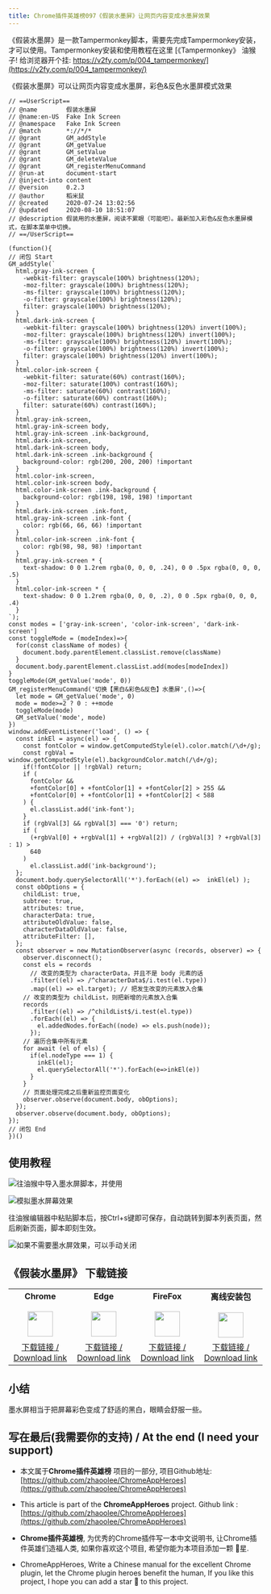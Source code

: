 ```yaml
---
title: Chrome插件英雄榜097《假装水墨屏》让网页内容变成水墨屏效果
---
```




《假装水墨屏》是一款Tampermonkey脚本，需要先完成Tampermonkey安装，才可以使用。Tampermonkey安装和使用教程在这里 [《Tampermonkey》 油猴子! 给浏览器开个挂: https://v2fy.com/p/004_tampermonkey/](https://v2fy.com/p/004_tampermonkey/)



《假装水墨屏》可以让网页内容变成水墨屏，彩色&反色水墨屏模式效果



```
// ==UserScript==
// @name        假装水墨屏
// @name:en-US  Fake Ink Screen
// @namespace   Fake Ink Screen
// @match       *://*/*
// @grant       GM_addStyle
// @grant       GM_getValue
// @grant       GM_setValue
// @grant       GM_deleteValue
// @grant       GM_registerMenuCommand
// @run-at      document-start
// @inject-into content
// @version     0.2.3
// @author      稻米鼠
// @created     2020-07-24 13:02:56
// @updated     2020-08-10 18:51:07
// @description 假装用的水墨屏，阅读不累眼（可能吧）。最新加入彩色&反色水墨屏模式，在脚本菜单中切换。
// ==/UserScript==
 
(function(){
// 闭包 Start
GM_addStyle(`
  html.gray-ink-screen {
    -webkit-filter: grayscale(100%) brightness(120%);
    -moz-filter: grayscale(100%) brightness(120%);
    -ms-filter: grayscale(100%) brightness(120%);
    -o-filter: grayscale(100%) brightness(120%);
    filter: grayscale(100%) brightness(120%);
  }
  html.dark-ink-screen {
    -webkit-filter: grayscale(100%) brightness(120%) invert(100%);
    -moz-filter: grayscale(100%) brightness(120%) invert(100%);
    -ms-filter: grayscale(100%) brightness(120%) invert(100%);
    -o-filter: grayscale(100%) brightness(120%) invert(100%);
    filter: grayscale(100%) brightness(120%) invert(100%);
  }
  html.color-ink-screen {
    -webkit-filter: saturate(60%) contrast(160%);
    -moz-filter: saturate(100%) contrast(160%);
    -ms-filter: saturate(60%) contrast(160%);
    -o-filter: saturate(60%) contrast(160%);
    filter: saturate(60%) contrast(160%);
  }
  html.gray-ink-screen,
  html.gray-ink-screen body,
  html.gray-ink-screen .ink-background,
  html.dark-ink-screen,
  html.dark-ink-screen body,
  html.dark-ink-screen .ink-background {
    background-color: rgb(200, 200, 200) !important
  }
  html.color-ink-screen,
  html.color-ink-screen body,
  html.color-ink-screen .ink-background {
    background-color: rgb(198, 198, 198) !important
  }
  html.dark-ink-screen .ink-font,
  html.gray-ink-screen .ink-font {
    color: rgb(66, 66, 66) !important
  }
  html.color-ink-screen .ink-font {
    color: rgb(98, 98, 98) !important
  }
  html.gray-ink-screen * {
    text-shadow: 0 0 1.2rem rgba(0, 0, 0, .24), 0 0 .5px rgba(0, 0, 0, .5)
  }
  html.color-ink-screen * {
    text-shadow: 0 0 1.2rem rgba(0, 0, 0, .2), 0 0 .5px rgba(0, 0, 0, .4)
  }
`);
const modes = ['gray-ink-screen', 'color-ink-screen', 'dark-ink-screen']
const toggleMode = (modeIndex)=>{
  for(const className of modes) {
    document.body.parentElement.classList.remove(className)
  }
  document.body.parentElement.classList.add(modes[modeIndex])
}
toggleMode(GM_getValue('mode', 0))
GM_registerMenuCommand('切换【黑白&彩色&反色】水墨屏',()=>{
  let mode = GM_getValue('mode', 0)
  mode = mode>=2 ? 0 : ++mode
  toggleMode(mode)
  GM_setValue('mode', mode)
})
window.addEventListener('load', () => {
  const inkEl = async(el) => {
    const fontColor = window.getComputedStyle(el).color.match(/\d+/g);
    const rgbVal = window.getComputedStyle(el).backgroundColor.match(/\d+/g);
    if(!fontColor || !rgbVal) return;
    if (
      fontColor &&
      +fontColor[0] + +fontColor[1] + +fontColor[2] > 255 &&
      +fontColor[0] + +fontColor[1] + +fontColor[2] < 588
    ) {
      el.classList.add('ink-font');
    }
    if (rgbVal[3] && rgbVal[3] === '0') return;
    if (
      (+rgbVal[0] + +rgbVal[1] + +rgbVal[2]) / (rgbVal[3] ? +rgbVal[3] : 1) >
      640
    )
      el.classList.add('ink-background');
  };
  document.body.querySelectorAll('*').forEach((el) =>  inkEl(el) );
  const obOptions = {
    childList: true,
    subtree: true,
    attributes: true,
    characterData: true,
    attributeOldValue: false,
    characterDataOldValue: false,
    attributeFilter: [],
  };
  const observer = new MutationObserver(async (records, observer) => {
    observer.disconnect();
    const els = records
      // 改变的类型为 characterData，并且不是 body 元素的话
      .filter((el) => /^characterData$/i.test(el.type))
      .map((el) => el.target); // 把发生改变的元素放入合集
    // 改变的类型为 childList，则把新增的元素放入合集
    records
      .filter((el) => /^childList$/i.test(el.type))
      .forEach((el) => {
        el.addedNodes.forEach((node) => els.push(node));
      });
    // 遍历合集中所有元素
    for await (el of els) {
      if(el.nodeType === 1) {
        inkEl(el);
        el.querySelectorAll('*').forEach(e=>inkEl(e))
      }
    }
    // 页面处理完成之后重新监控页面变化
    observer.observe(document.body, obOptions);
  });
  observer.observe(document.body, obOptions);
});
// 闭包 End
})()
```

## 使用教程

![往油猴中导入墨水屏脚本，并使用](https://cdn.fangyuanxiaozhan.com/assets/1614414669516WxnchM5k.gif)

![模拟墨水屏幕效果](https://cdn.fangyuanxiaozhan.com/assets/1614415339612H5D6eJ6c.png)

往油猴编辑器中粘贴脚本后，按Ctrl+s键即可保存，自动跳转到脚本列表页面，然后刷新页面，脚本即刻生效。



![如果不需要墨水屏效果，可以手动关闭](https://cdn.fangyuanxiaozhan.com/assets/1614414901570SY5jPdPz.png)





## 《假装水墨屏》 下载链接

<table style="table-layout: fixed;">
<tbody>
<tr>
<td><div style="text-align: center;"><div style="font-weight: bold">Chrome</div><br/><div><img  style="width:50px; height:auto;" src="https://v2fy.com/asset/0i/ChromeAppHeroes/page/001_markdown_here.assets/chromeappheroes-chrome-icon.png"/></div></div></td>
<td><div style="text-align: center;" ><div style="font-weight: bold">Edge</div><br/><div><img style="width:50px; height:auto;" src="https://v2fy.com/asset/0i/ChromeAppHeroes/page/001_markdown_here.assets/chromeappheroes-edge-icon.png"/></div></div></td>
<td><div style="text-align: center;" ><div style="font-weight: bold">FireFox</div><br/><div><img  style="width:50px; height:auto;" src="https://v2fy.com/asset/0i/ChromeAppHeroes/page/001_markdown_here.assets/chromeappheroes-firefox-icon.png"/></div></div></td>
<td><div style="text-align: center;" ><div style="font-weight: bold">离线安装包</div><br/><div><img  style="width:50px; height:auto;" src="https://v2fy.com/asset/0i/ChromeAppHeroes/page/001_markdown_here.assets/chromeappheroes-github-download.png"/></div></div></td>
</tr>
<tr>
<td>
<div style="text-align: center;">
<a  href="https://cdn.jsdelivr.net/gh/zhaoolee/ChromeAppHeroes/backup/097-fake-ink-screen.zip">下载链接 / Download link</a>
</div>
</td>
<td>
<div style="text-align: center;">
<a href="https://cdn.jsdelivr.net/gh/zhaoolee/ChromeAppHeroes/backup/097-fake-ink-screen.zip">下载链接 / Download link</a>
</div>
</td>
<td>
<div style="text-align: center;">
<a href="https://cdn.jsdelivr.net/gh/zhaoolee/ChromeAppHeroes/backup/097-fake-ink-screen.zip">下载链接 / Download link</a>
</div>
</td>
<td>
<div style="text-align: center;"><a  href="https://cdn.jsdelivr.net/gh/zhaoolee/ChromeAppHeroes/backup/097-fake-ink-screen.zip">下载链接 / Download link</a></div>
</td>
</tr>
</tbody>
</table>


## 小结



墨水屏相当于把屏幕彩色变成了舒适的黑白，眼睛会舒服一些。





## 写在最后(我需要你的支持) / At the end (I need your support)

- 本文属于**Chrome插件英雄榜** 项目的一部分, 项目Github地址: [https://github.com/zhaoolee/ChromeAppHeroes](https://github.com/zhaoolee/ChromeAppHeroes)


- This article is part of the **ChromeAppHeroes** project. Github link : [https://github.com/zhaoolee/ChromeAppHeroes](https://github.com/zhaoolee/ChromeAppHeroes) 

- **Chrome插件英雄榜**, 为优秀的Chrome插件写一本中文说明书, 让Chrome插件英雄们造福人类, 如果你喜欢这个项目, 希望你能为本项目添加一颗 🌟星.

- ChromeAppHeroes, Write a Chinese manual for the excellent Chrome plugin, let the Chrome plugin heroes benefit the human, If you like this project, I hope you can add a star 🌟 to this project.

